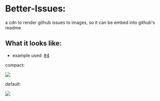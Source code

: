 # Better-Issues:

a cdn to render github issues to images, so it can be embed into github's readme

## What it looks like:

-   example used: [#4](https://github.com/xNaCly/better-issues/issues/1)

compact:

<img src="https://cdn.discordapp.com/attachments/638844015084568597/756826093440204820/render_issue.png">

default:

<img src="https://cdn.discordapp.com/attachments/638844015084568597/756825268496236635/render_issue.png">
